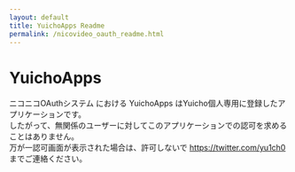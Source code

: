 ```yaml
---
layout: default
title: YuichoApps Readme
permalink: /nicovideo_oauth_readme.html
---
```

# YuichoApps
ニコニコOAuthシステム における YuichoApps はYuicho個人専用に登録したアプリケーションです。  
したがって、無関係のユーザーに対してこのアプリケーションでの認可を求めることはありません。  
万が一認可画面が表示された場合は、許可しないで https://twitter.com/yu1ch0 までご連絡ください。
